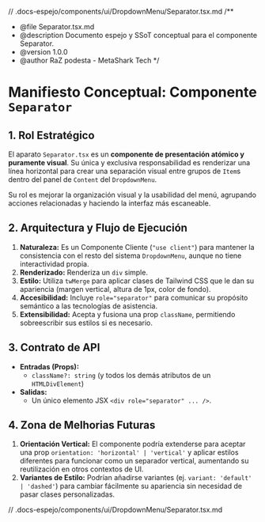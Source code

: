 // .docs-espejo/components/ui/DropdownMenu/Separator.tsx.md
/**
 * @file Separator.tsx.md
 * @description Documento espejo y SSoT conceptual para el componente Separator.
 * @version 1.0.0
 * @author RaZ podesta - MetaShark Tech
 */

# Manifiesto Conceptual: Componente `Separator`

## 1. Rol Estratégico

El aparato `Separator.tsx` es un **componente de presentación atómico y puramente visual**. Su única y exclusiva responsabilidad es renderizar una línea horizontal para crear una separación visual entre grupos de `Item`s dentro del panel de `Content` del `DropdownMenu`.

Su rol es mejorar la organización visual y la usabilidad del menú, agrupando acciones relacionadas y haciendo la interfaz más escaneable.

## 2. Arquitectura y Flujo de Ejecución

1.  **Naturaleza:** Es un Componente Cliente (`"use client"`) para mantener la consistencia con el resto del sistema `DropdownMenu`, aunque no tiene interactividad propia.
2.  **Renderizado:** Renderiza un `div` simple.
3.  **Estilo:** Utiliza `twMerge` para aplicar clases de Tailwind CSS que le dan su apariencia (margen vertical, altura de 1px, color de fondo).
4.  **Accesibilidad:** Incluye `role="separator"` para comunicar su propósito semántico a las tecnologías de asistencia.
5.  **Extensibilidad:** Acepta y fusiona una prop `className`, permitiendo sobreescribir sus estilos si es necesario.

## 3. Contrato de API

*   **Entradas (Props):**
    *   `className?: string` (y todos los demás atributos de un `HTMLDivElement`)
*   **Salidas:**
    *   Un único elemento JSX `<div role="separator" ... />`.

## 4. Zona de Melhorias Futuras

1.  **Orientación Vertical:** El componente podría extenderse para aceptar una prop `orientation: 'horizontal' | 'vertical'` y aplicar estilos diferentes para funcionar como un separador vertical, aumentando su reutilización en otros contextos de UI.
2.  **Variantes de Estilo:** Podrían añadirse variantes (ej. `variant: 'default' | 'dashed'`) para cambiar fácilmente su apariencia sin necesidad de pasar clases personalizadas.

// .docs-espejo/components/ui/DropdownMenu/Separator.tsx.md